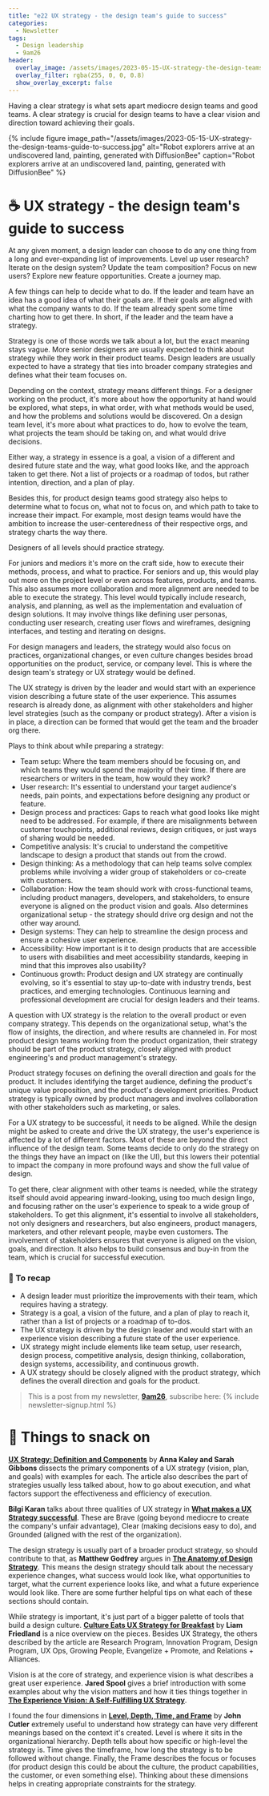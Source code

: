 ```yaml
---
title: "e22 UX strategy - the design team's guide to success"
categories:
  - Newsletter
tags:
  - Design leadership
  - 9am26
header:
  overlay_image: /assets/images/2023-05-15-UX-strategy-the-design-teams-guide-to-success.jpg
  overlay_filter: rgba(255, 0, 0, 0.8)
  show_overlay_excerpt: false
---
```


Having a clear strategy is what sets apart mediocre design teams and good teams. A clear strategy is crucial for design teams to have a clear vision and direction toward achieving their goals.

{% include figure image_path="/assets/images/2023-05-15-UX-strategy-the-design-teams-guide-to-success.jpg" alt="Robot explorers arrive at an undiscovered land, painting, generated with DiffusionBee" caption="Robot explorers arrive at an undiscovered land, painting, generated with DiffusionBee" %}

# ☕ UX strategy - the design team's guide to success

At any given moment, a design leader can choose to do any one thing from a long and ever-expanding list of improvements. Level up user research? Iterate on the design system? Update the team composition? Focus on new users? Explore new feature opportunities. Create a journey map.

A few things can help to decide what to do. If the leader and team have an idea has a good idea of what their goals are. If their goals are aligned with what the company wants to do. If the team already spent some time charting how to get there. In short, if the leader and the team have a strategy.

Strategy is one of those words we talk about a lot, but the exact meaning stays vague. More senior designers are usually expected to think about strategy while they work in their product teams. Design leaders are usually expected to have a strategy that ties into broader company strategies and defines what their team focuses on.

Depending on the context, strategy means different things. For a designer working on the product, it's more about how the opportunity at hand would be explored, what steps, in what order, with what methods would be used, and how the problems and solutions would be discovered. On a design team level, it's more about what practices to do, how to evolve the team, what projects the team should be taking on, and what would drive decisions.

Either way, a strategy in essence is a goal, a vision of a different and desired future state and the way, what good looks like, and the approach taken to get there. Not a list of projects or a roadmap of todos, but rather intention, direction, and a plan of play. 

Besides this, for product design teams good strategy also helps to determine what to focus on, what not to focus on, and which path to take to increase their impact. For example, most design teams would have the ambition to increase the user-centeredness of their respective orgs, and strategy charts the way there.

Designers of all levels should practice strategy. 

For juniors and mediors it's more on the craft side, how to execute their methods, process, and what to practice. For seniors and up, this would play out more on the project level or even across features, products, and teams. This also assumes more collaboration and more alignment are needed to be able to execute the strategy. This level would typically include research, analysis, and planning, as well as the implementation and evaluation of design solutions. It may involve things like defining user personas, conducting user research, creating user flows and wireframes, designing interfaces, and testing and iterating on designs.

For design managers and leaders, the strategy would also focus on practices, organizational changes, or even culture changes besides broad opportunities on the product, service, or company level. This is where the design team's strategy or UX strategy would be defined.

The UX strategy is driven by the leader and would start with an experience vision describing a future state of the user experience. This assumes research is already done, as alignment with other stakeholders and higher level strategies (such as the company or product strategy). After a vision is in place, a direction can be formed that would get the team and the broader org there.  

Plays to think about while preparing a strategy:
- Team setup: Where the team members should be focusing on, and which teams they would spend the majority of their time. If there are researchers or writers in the team, how would they work?
- User research:  It's essential to understand your target audience's needs, pain points, and expectations before designing any product or feature.
- Design process and practices: Gaps to reach what good looks like might need to be addressed. For example, if there are misalignments between customer touchpoints, additional reviews, design critiques, or just ways of sharing would be needed.
- Competitive analysis: It's crucial to understand the competitive landscape to design a product that stands out from the crowd.
- Design thinking: As a methodology that can help teams solve complex problems while involving a wider group of stakeholders or co-create with customers.
- Collaboration: How the team should work with cross-functional teams, including product managers, developers, and stakeholders, to ensure everyone is aligned on the product vision and goals. Also determines organizational setup - the strategy should drive org design and not the other way around.
- Design systems: They can help to streamline the design process and ensure a cohesive user experience.
- Accessibility: How important is it to design products that are accessible to users with disabilities and meet accessibility standards, keeping in mind that this improves also usability?
- Continuous growth: Product design and UX strategy are continually evolving, so it's essential to stay up-to-date with industry trends, best practices, and emerging technologies. Continuous learning and professional development are crucial for design leaders and their teams.

A question with UX strategy is the relation to the overall product or even company strategy. This depends on the organizational setup, what's the flow of insights, the direction, and where results are channeled in. For most product design teams working from the product organization, their strategy should be part of the product strategy, closely aligned with product engineering's and product management's strategy.

Product strategy focuses on defining the overall direction and goals for the product. It includes identifying the target audience, defining the product's unique value proposition, and the product's development priorities. Product strategy is typically owned by product managers and involves collaboration with other stakeholders such as marketing, or sales.

For a UX strategy to be successful, it needs to be aligned. While the design might be asked to create and drive the UX strategy, the user's experience is affected by a lot of different factors. Most of these are beyond the direct influence of the design team. Some teams decide to only do the strategy on the things they have an impact on (like the UI), but this lowers their potential to impact the company in more profound ways and show the full value of design. 

To get there, clear alignment with other teams is needed, while the strategy itself should avoid appearing inward-looking, using too much design lingo, and focusing rather on the user's experience to speak to a wide group of stakeholders. To get this alignment, it's essential to involve all stakeholders, not only designers and researchers, but also engineers, product managers, marketers, and other relevant people, maybe even customers. The involvement of stakeholders ensures that everyone is aligned on the vision, goals, and direction. It also helps to build consensus and buy-in from the team, which is crucial for successful execution.

### 🥤 To recap
- A design leader must prioritize the improvements with their team, which requires having a strategy.
- Strategy is a goal, a vision of the future, and a plan of play to reach it, rather than a list of projects or a roadmap of to-dos.
- The UX strategy is driven by the design leader and would start with an experience vision describing a future state of the user experience.
- UX strategy might include elements like team setup, user research, design process, competitive analysis, design thinking, collaboration, design systems, accessibility, and continuous growth.
- A UX strategy should be closely aligned with the product strategy, which defines the overall direction and goals for the product.

> This is a post from my newsletter, **[9am26](https://polgarp.com/categories/newsletter/)**, subscribe here:
> {% include newsletter-signup.html %}

# 🍪 Things to snack on

[**UX Strategy: Definition and Components**](https://www.nngroup.com/articles/ux-strategy/) by **Anna Kaley and Sarah Gibbons** dissects the primary components of a UX strategy (vision, plan, and goals) with examples for each. The article also describes the part of strategies usually less talked about, how to go about execution, and what factors support the effectiveness and efficiency of execution.

**Bilgi Karan** talks about three qualities of UX strategy in [**What makes a UX Strategy successful**](https://uxdesign.cc/what-makes-a-ux-strategy-successful-ebdb72641968). These are Brave (going beyond mediocre to create the company's unfair advantage), Clear (making decisions easy to do), and Grounded (aligned with the rest of the organization). 

The design strategy is usually part of a broader product strategy, so should contribute to that, as **Matthew Godfrey** argues in [**The Anatomy of Design Strategy**](https://medium.com/ingeniouslysimple/the-anatomy-of-design-strategy-75be8cfa3dc3). This means the design strategy should talk about the necessary experience changes, what success would look like, what opportunities to target, what the current experience looks like, and what a future experience would look like. There are some further helpful tips on what each of these sections should contain.

While strategy is important, it's just part of a bigger palette of tools that build a design culture. [**Culture Eats UX Strategy for Breakfast**](https://medium.com/on-experience/culture-eats-ux-strategy-for-breakfast-2a805d47097e) by **Liam Friedland** is a nice overview on the pieces. Besides UX Strategy, the others described by the article are Research Program, Innovation Program, Design Program, UX Ops, Growing People, Evangelize + Promote, and Relations + Alliances.

Vision is at the core of strategy, and experience vision is what describes a great user experience. **Jared Spool** gives a brief introduction with some examples about why the vision matters and how it ties things together in [**The Experience Vision: A Self-Fulfilling UX Strategy**](https://articles.uie.com/the-experience-vision-a-self-fulfilling-ux-strategy/).

I found the four dimensions in [**Level, Depth, Time, and Frame**](https://cutlefish.substack.com/p/tbm-218-level-depth-time-and-frame) by **John Cutler** extremely useful to understand how strategy can have very different meanings based on the context it's created. Level is where it sits in the organizational hierarchy. Depth tells about how specific or high-level the strategy is. Time gives the timeframe, how long the strategy is to be followed without change. Finally, the Frame describes the focus or focuses (for product design this could be about the culture, the product capabilities, the customer, or even something else). Thinking about these dimensions helps in creating appropriate constraints for the strategy.
